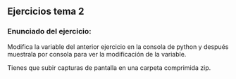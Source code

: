 ## Ejercicios tema 2

### Enunciado del ejercicio:

Modifica la variable del anterior ejercicio en la consola de python y después muestrala por consola para ver la modificación de la variable.

Tienes que subir capturas de pantalla en una carpeta comprimida zip.